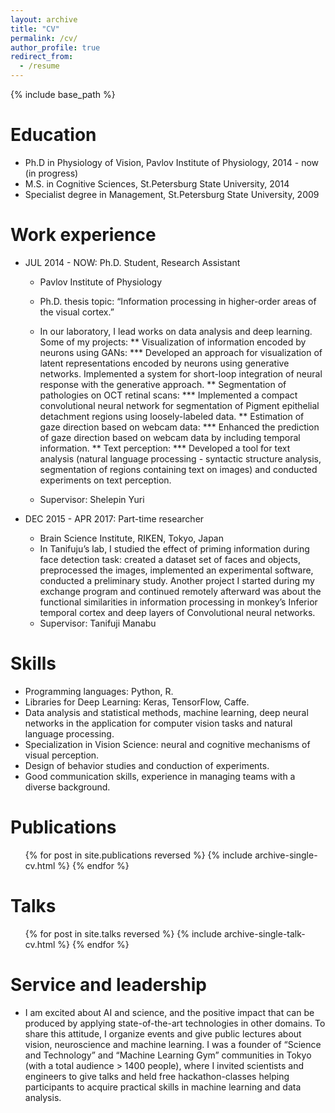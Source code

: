 ```yaml
---
layout: archive
title: "CV"
permalink: /cv/
author_profile: true
redirect_from:
  - /resume
---
```


{% include base_path %}

Education
======
* Ph.D in Physiology of Vision, Pavlov Institute of Physiology, 2014 - now (in progress)
* M.S. in Cognitive Sciences, St.Petersburg State University, 2014
* Specialist degree in Management, St.Petersburg State University, 2009

Work experience
======

* JUL 2014 - NOW: Ph.D. Student, Research Assistant
  * Pavlov Institute of Physiology
  * Ph.D. thesis topic: “Information processing in higher-order areas of the visual cortex.”
  * In our laboratory, I lead works on data analysis and deep learning. Some of my projects:
  ** Visualization of information encoded by neurons using GANs:
  *** Developed an approach for visualization of latent representations encoded by neurons using generative networks. Implemented a system for short-loop integration of neural response with the generative approach. 
  ** Segmentation of pathologies on OCT retinal scans:
  *** Implemented a compact convolutional neural network for segmentation of Pigment epithelial detachment regions using loosely-labeled data.
  ** Estimation of gaze direction based on webcam data:
  *** Enhanced the prediction of gaze direction based on webcam data by including temporal information.
  ** Text perception:
  *** Developed a tool for text analysis (natural language processing - syntactic structure analysis,  segmentation of regions containing text on images) and conducted experiments on text perception.

  * Supervisor: Shelepin Yuri
  
* DEC 2015 - APR 2017: Part-time researcher
  * Brain Science Institute, RIKEN, Tokyo, Japan 
  * In Tanifuju’s lab, I studied the effect of priming information during face detection task: created a dataset set of faces and objects, preprocessed the images, implemented an experimental software, conducted a preliminary study. Another project I started during my exchange program and continued remotely afterward was about the functional similarities in information processing in monkey’s Inferior temporal cortex and deep layers of Convolutional neural networks. 
  * Supervisor: Tanifuji Manabu

  
Skills
======
* Programming languages: Python, R. 
* Libraries for Deep Learning: Keras, TensorFlow, Caffe.
* Data analysis and statistical methods, machine learning, deep neural networks in the application for computer vision tasks and natural language processing. 
* Specialization in Vision Science: neural and cognitive mechanisms of visual perception. 
* Design of behavior studies and conduction of experiments.
* Good communication skills, experience in managing teams with a diverse background. 

Publications
======
  <ul>{% for post in site.publications reversed %}
    {% include archive-single-cv.html %}
  {% endfor %}</ul>
  
Talks
======
  <ul>{% for post in site.talks reversed %}
    {% include archive-single-talk-cv.html %}
  {% endfor %}</ul>

Service and leadership
======
* I am excited about AI and science, and the positive impact that can be produced by applying state-of-the-art technologies in other domains. To share this attitude, I organize events and give public lectures about vision, neuroscience and machine learning. I was a founder of  “Science and Technology” and “Machine Learning Gym” communities in Tokyo (with a total audience > 1400 people), where I invited scientists and engineers to give talks and held free hackathon-classes helping participants to acquire practical skills in machine learning and data analysis.

